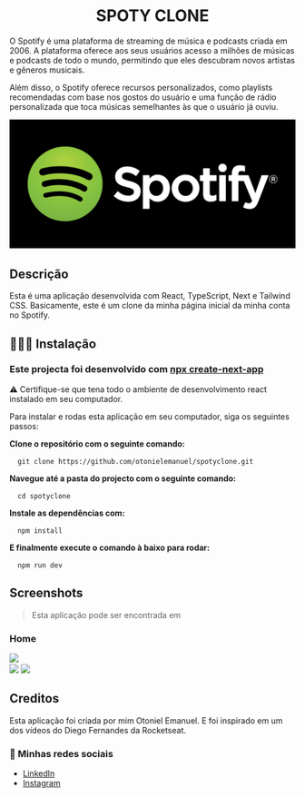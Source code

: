 <h1 align="center">SPOTY CLONE</h1>

<p>O Spotify é uma plataforma de streaming de música e podcasts criada em 2006. A plataforma oferece aos seus usuários acesso a milhões de músicas e podcasts de todo o mundo, permitindo que eles descubram novos artistas e gêneros musicais.</p>

<p>Além disso, o Spotify oferece recursos personalizados, como playlists recomendadas com base nos gostos do usuário e uma função de rádio personalizada que toca músicas semelhantes às que o usuário já ouviu.</p>

<img src="./public/Readme/spotyreadme.jpg" />

## Descrição
Esta é uma aplicação desenvolvida com React, TypeScript, Next e Tailwind CSS. Basicamente, este é um clone da minha página inicial da minha conta no Spotify.

## 👨🏽‍💻 Instalação

### Este projecta foi desenvolvido com <a href="https://react.dev/learn/start-a-new-react-project">npx create-next-app</a>

<p>⚠️ Certifique-se que tena todo o ambiente de desenvolvimento react instalado em seu computador.</p>

Para instalar e rodas esta aplicação em seu computador, siga os seguintes passos:

<strong><p>Clone o repositório com o seguinte comando:</p></strong>

```
  git clone https://github.com/otonielemanuel/spotyclone.git
```

<strong><p>Navegue até a pasta do projecto com o seguinte comando:</p></strong>

```
  cd spotyclone
```

<strong><p>Instale as dependências com:</p></strong>

```
  npm install
```

<strong><p>E finalmente execute o comando à baixo para rodar:</p></strong>

```
  npm run dev
```

## Screenshots

> Esta aplicação pode ser encontrada em 

### Home

<img src="./public/Readme/Captura de Ecrã (112).png" />
<br />
<img src="./public/Readme/Captura de Ecrã (113).png" />
<img src="./public/Readme/Captura de Ecrã (114).png" />

## Creditos

Esta aplicação foi criada por mim Otoniel Emanuel. E foi inspirado em um dos vídeos do Diego Fernandes da Rocketseat. 

### 📱 Minhas redes sociais

+ <a href="https://www.linkedin.com/in/otoniel-emanuel-b80727261/">LinkedIn</a>
+ <a href="https://www.instagram.com/eusouootis_">Instagram</a>
